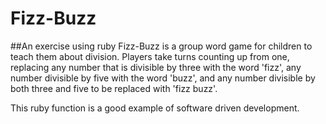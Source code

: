 Fizz-Buzz
==========
##An exercise using ruby
Fizz-Buzz is a group word game for children to teach them about division.  Players take turns counting up from one, replacing any number that is divisible by three with the word 'fizz', any number divisible by five with the word 'buzz', and any number divisible by both three and five to be replaced with 'fizz buzz'.

This ruby function is a good example of software driven development. 
